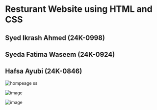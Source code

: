 # Resturant Website using HTML and CSS<br>
## Syed Ikrash Ahmed (24K-0998) <br>
## Syeda Fatima Waseem (24K-0924)
## Hafsa Ayubi (24K-0846)
![hompeage ss](https://github.com/user-attachments/assets/1193ef21-d1a6-4dce-9ede-de8d8fceca55) 

![image](https://github.com/user-attachments/assets/c1bf9bfb-82ad-4fb9-b537-2c2a57e3c06c)

![image](https://github.com/user-attachments/assets/7edb7afc-8633-4939-9f85-38706699fabc)

